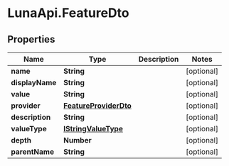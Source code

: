 # LunaApi.FeatureDto

## Properties

Name | Type | Description | Notes
------------ | ------------- | ------------- | -------------
**name** | **String** |  | [optional] 
**displayName** | **String** |  | [optional] 
**value** | **String** |  | [optional] 
**provider** | [**FeatureProviderDto**](FeatureProviderDto.md) |  | [optional] 
**description** | **String** |  | [optional] 
**valueType** | [**IStringValueType**](IStringValueType.md) |  | [optional] 
**depth** | **Number** |  | [optional] 
**parentName** | **String** |  | [optional] 


